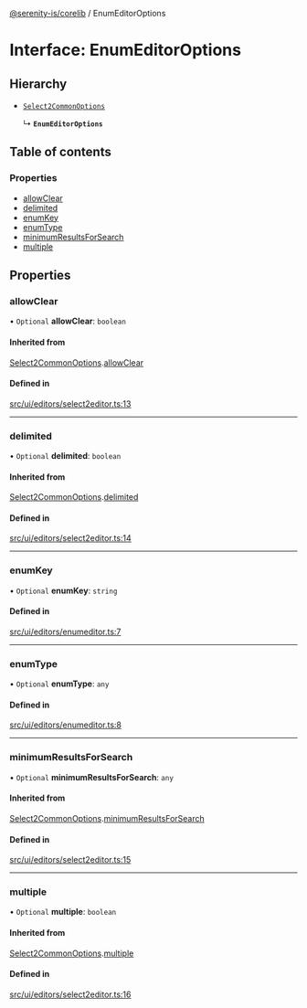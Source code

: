 [@serenity-is/corelib](../README.md) / EnumEditorOptions

# Interface: EnumEditorOptions

## Hierarchy

- [`Select2CommonOptions`](Select2CommonOptions.md)

  ↳ **`EnumEditorOptions`**

## Table of contents

### Properties

- [allowClear](EnumEditorOptions.md#allowclear)
- [delimited](EnumEditorOptions.md#delimited)
- [enumKey](EnumEditorOptions.md#enumkey)
- [enumType](EnumEditorOptions.md#enumtype)
- [minimumResultsForSearch](EnumEditorOptions.md#minimumresultsforsearch)
- [multiple](EnumEditorOptions.md#multiple)

## Properties

### allowClear

• `Optional` **allowClear**: `boolean`

#### Inherited from

[Select2CommonOptions](Select2CommonOptions.md).[allowClear](Select2CommonOptions.md#allowclear)

#### Defined in

[src/ui/editors/select2editor.ts:13](https://github.com/serenity-is/serenity/blob/master/packages/corelib/src/ui/editors/select2editor.ts#L13)

___

### delimited

• `Optional` **delimited**: `boolean`

#### Inherited from

[Select2CommonOptions](Select2CommonOptions.md).[delimited](Select2CommonOptions.md#delimited)

#### Defined in

[src/ui/editors/select2editor.ts:14](https://github.com/serenity-is/serenity/blob/master/packages/corelib/src/ui/editors/select2editor.ts#L14)

___

### enumKey

• `Optional` **enumKey**: `string`

#### Defined in

[src/ui/editors/enumeditor.ts:7](https://github.com/serenity-is/serenity/blob/master/packages/corelib/src/ui/editors/enumeditor.ts#L7)

___

### enumType

• `Optional` **enumType**: `any`

#### Defined in

[src/ui/editors/enumeditor.ts:8](https://github.com/serenity-is/serenity/blob/master/packages/corelib/src/ui/editors/enumeditor.ts#L8)

___

### minimumResultsForSearch

• `Optional` **minimumResultsForSearch**: `any`

#### Inherited from

[Select2CommonOptions](Select2CommonOptions.md).[minimumResultsForSearch](Select2CommonOptions.md#minimumresultsforsearch)

#### Defined in

[src/ui/editors/select2editor.ts:15](https://github.com/serenity-is/serenity/blob/master/packages/corelib/src/ui/editors/select2editor.ts#L15)

___

### multiple

• `Optional` **multiple**: `boolean`

#### Inherited from

[Select2CommonOptions](Select2CommonOptions.md).[multiple](Select2CommonOptions.md#multiple)

#### Defined in

[src/ui/editors/select2editor.ts:16](https://github.com/serenity-is/serenity/blob/master/packages/corelib/src/ui/editors/select2editor.ts#L16)
